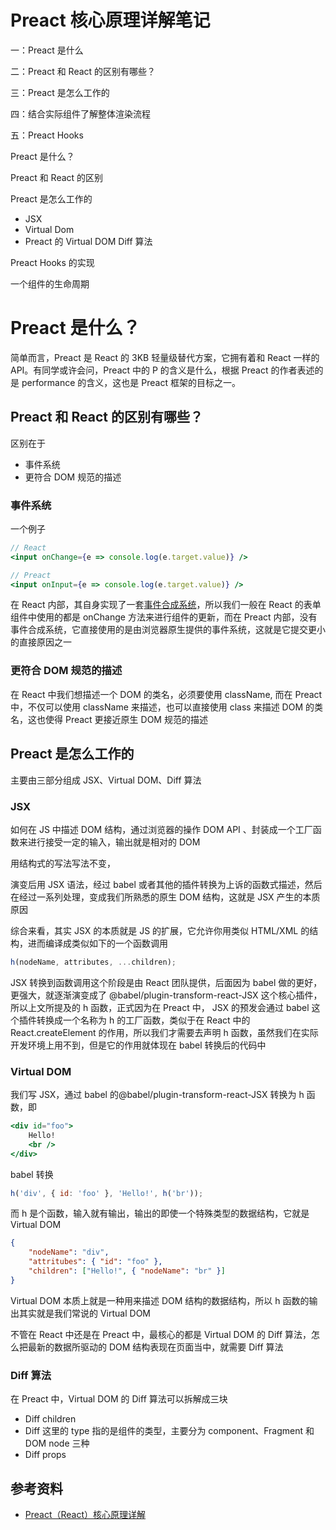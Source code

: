 # Preact 核心原理详解笔记

一：Preact 是什么

二：Preact 和 React 的区别有哪些？

三：Preact 是怎么工作的

四：结合实际组件了解整体渲染流程

五：Preact Hooks

Preact 是什么？

Preact 和 React 的区别

Preact 是怎么工作的

-   JSX
-   Virtual Dom
-   Preact 的 Virtual DOM Diff 算法

Preact Hooks 的实现

一个组件的生命周期

# Preact 是什么？

简单而言，Preact 是 React 的 3KB 轻量级替代方案，它拥有着和 React 一样的 API。有同学或许会问，Preact 中的 P 的含义是什么，根据 Preact 的作者表述的是 performance 的含义，这也是 Preact 框架的目标之一。

## Preact 和 React 的区别有哪些？

区别在于

-   事件系统
-   更符合 DOM 规范的描述

### 事件系统

一个例子

```jsx
// React
<input onChange={e => console.log(e.target.value)} />

// Preact
<input onInput={e => console.log(e.target.value)} />
```

在 React 内部，其自身实现了一套[事件合成系统](./事件机制)，所以我们一般在 React 的表单组件中使用的都是 onChange 方法来进行组件的更新，而在 Preact 内部，没有事件合成系统，它直接使用的是由浏览器原生提供的事件系统，这就是它提交更小的直接原因之一

### 更符合 DOM 规范的描述

在 React 中我们想描述一个 DOM 的类名，必须要使用 className, 而在 Preact 中，不仅可以使用 className 来描述，也可以直接使用 class 来描述 DOM 的类名，这也使得 Preact 更接近原生 DOM 规范的描述

## Preact 是怎么工作的

主要由三部分组成 JSX、Virtual DOM、Diff 算法

### JSX

如何在 JS 中描述 DOM 结构，通过浏览器的操作 DOM API 、封装成一个工厂函数来进行接受一定的输入，输出就是相对的 DOM

用结构式的写法写法不变，

演变后用 JSX 语法，经过 babel 或者其他的插件转换为上诉的函数式描述，然后在经过一系列处理，变成我们所熟悉的原生 DOM 结构，这就是 JSX 产生的本质原因

综合来看，其实 JSX 的本质就是 JS 的扩展，它允许你用类似 HTML/XML 的结构，进而编译成类似如下的一个函数调用

```javascript
h(nodeName, attributes, ...children);
```

JSX 转换到函数调用这个阶段是由 React 团队提供，后面因为 babel 做的更好，更强大，就逐渐演变成了 @babel/plugin-transform-react-JSX 这个核心插件，所以上文所提及的 h 函数，正式因为在 Preact 中， JSX 的预发会通过 babel 这个插件转换成一个名称为 h 的工厂函数，类似于在 React 中的 React.createElement 的作用，所以我们才需要去声明 h 函数，虽然我们在实际开发环境上用不到，但是它的作用就体现在 babel 转换后的代码中

### Virtual DOM

我们写 JSX，通过 babel 的@babel/plugin-transform-react-JSX 转换为 h 函数，即

```jsx
<div id="foo">
    Hello!
    <br />
</div>
```

babel 转换

```javascript
h('div', { id: 'foo' }, 'Hello!', h('br'));
```

而 h 是个函数，输入就有输出，输出的即使一个特殊类型的数据结构，它就是 Virtual DOM

```json
{
    "nodeName": "div",
    "attritubes": { "id": "foo" },
    "children": ["Hello!", { "nodeName": "br" }]
}
```

Virtual DOM 本质上就是一种用来描述 DOM 结构的数据结构，所以 h 函数的输出其实就是我们常说的 Virtual DOM

不管在 React 中还是在 Preact 中，最核心的都是 Virtual DOM 的 Diff 算法，怎么把最新的数据所驱动的 DOM 结构表现在页面当中，就需要 Diff 算法

### Diff 算法

在 Preact 中，Virtual DOM 的 Diff 算法可以拆解成三块

-   Diff children
-   Diff 这里的 type 指的是组件的类型，主要分为 component、Fragment 和 DOM node 三种
-   Diff props

## 参考资料

-   [Preact（React）核心原理详解](https://mp.weixin.qq.com/s?__biz=MzU0ODk0MDg4Nw==&mid=2247483951&idx=1&sn=b4fbae59bd89c442c7c8fdaa97d0eca7&chksm=fbb63f17ccc1b60187019619a7ae0c8eee9e9a6a0ac12d02bb5d882b97f0426eb2d5c1a288ae&mpshare=1&scene=1&srcid=1219E4YN8Tw4TU6zNCpHO6Qi&sharer_sharetime=1576748110521&sharer_shareid=778ad5bf3b27e0078eb105d7277263f6#rd)
